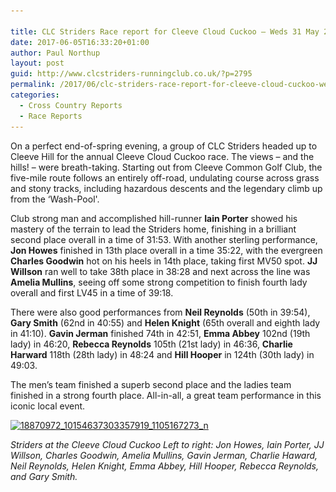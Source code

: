 ```yaml
---

title: CLC Striders Race report for Cleeve Cloud Cuckoo – Weds 31 May 2017
date: 2017-06-05T16:33:20+01:00
author: Paul Northup
layout: post
guid: http://www.clcstriders-runningclub.co.uk/?p=2795
permalink: /2017/06/clc-striders-race-report-for-cleeve-cloud-cuckoo-weds-31-may-2017/
categories:
  - Cross Country Reports
  - Race Reports
---
```

On a perfect end-of-spring evening, a group of CLC Striders headed up to Cleeve Hill for the annual Cleeve Cloud Cuckoo race. The views – and the hills! – were breath-taking. Starting out from Cleeve Common Golf Club, the five-mile route follows an entirely off-road, undulating course across grass and stony tracks, including hazardous descents and the legendary climb up from the &#8216;Wash-Pool'.

Club strong man and accomplished hill-runner **Iain Porter** showed his mastery of the terrain to lead the Striders home, finishing in a brilliant second place overall in a time of 31:53. With another sterling performance, **Jon Howes** finished in 13th place overall in a time 35:22, with the evergreen **Charles Goodwin** hot on his heels in 14th place, taking first MV50 spot. **JJ Willson** ran well to take 38th place in 38:28 and next across the line was **Amelia Mullins**, seeing off some strong competition to finish fourth lady overall and first LV45 in a time of 39:18.

There were also good performances from **Neil Reynolds** (50th in 39:54), **Gary Smith** (62nd in 40:55) and **Helen Knight** (65th overall and eighth lady in 41:10). **Gavin Jerman** finished 74th in 42:51, **Emma Abbey** 102nd (19th lady) in 46:20, **Rebecca Reynolds** 105th (21st lady) in 46:36, **Charlie Harward** 118th (28th lady) in 48:24 and **Hill Hooper** in 124th (30th lady) in 49:03.

The men’s team finished a superb second place and the ladies team finished in a strong fourth place. All-in-all, a great team performance in this iconic local event.

[<img class="alignnone size-medium wp-image-2797" src="/Images/2017/06/18870972_10154637303357919_1105167273_n-300x225.jpg" alt="18870972_10154637303357919_1105167273_n" width="300" height="225" srcset="/Images/2017/06/18870972_10154637303357919_1105167273_n-300x225.jpg 300w, /Images/2017/06/18870972_10154637303357919_1105167273_n.jpg 720w" sizes="(max-width: 300px) 100vw, 300px" />](/Images/2017/06/18870972_10154637303357919_1105167273_n.jpg)

_Striders at the Cleeve Cloud Cuckoo Left to right: Jon Howes, Iain Porter, JJ Willson, Charles Goodwin, Amelia Mullins, Gavin Jerman, Charlie Haward, Neil Reynolds, Helen Knight, Emma Abbey, Hill Hooper, Rebecca Reynolds, and Gary Smith._